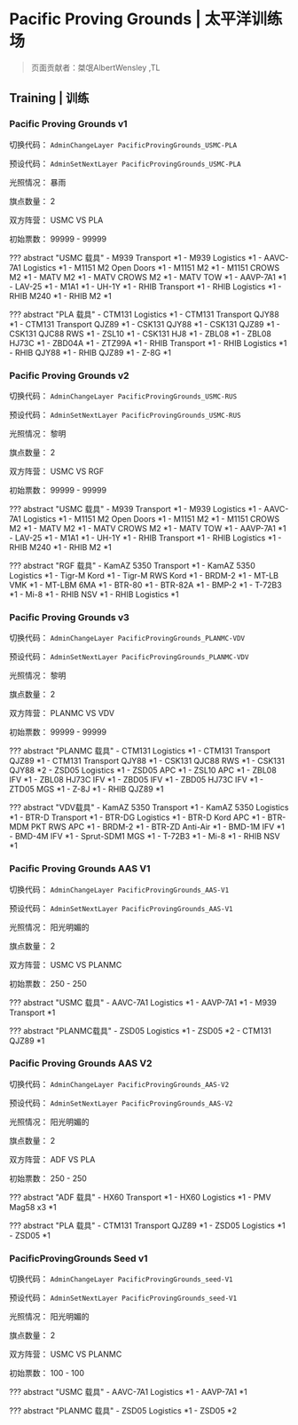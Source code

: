 # Pacific Proving Grounds | 太平洋训练场

> 页面贡献者：桀氓AlbertWensley ,TL


## Training | 训练


### Pacific Proving Grounds v1

切换代码： `AdminChangeLayer PacificProvingGrounds_USMC-PLA`

预设代码： `AdminSetNextLayer PacificProvingGrounds_USMC-PLA`

光照情况： 暴雨

旗点数量： 2

双方阵营： USMC VS PLA

初始票数： 99999  -  99999

??? abstract "USMC 载具"
    - M939 Transport *1
    - M939 Logistics *1
    - AAVC-7A1 Logistics *1
    - M1151 M2 Open Doors *1
    - M1151 M2 *1
    - M1151 CROWS M2 *1
    - MATV M2 *1
    - MATV CROWS M2 *1
    - MATV TOW *1
    - AAVP-7A1 *1
    - LAV-25 *1
    - M1A1 *1
    - UH-1Y *1
    - RHIB Transport *1
    - RHIB Logistics *1
    - RHIB M240 *1
    - RHIB M2 *1

??? abstract "PLA 载具"
    - CTM131 Logistics *1
    - CTM131 Transport QJY88 *1
    - CTM131 Transport QJZ89 *1
    - CSK131 QJY88 *1
    - CSK131 QJZ89 *1
    - CSK131 QJC88 RWS *1
    - ZSL10 *1
    - CSK131 HJ8 *1
    - ZBL08 *1
    - ZBL08 HJ73C *1
    - ZBD04A *1
    - ZTZ99A *1
    - RHIB Transport *1
    - RHIB Logistics *1
    - RHIB QJY88 *1
    - RHIB QJZ89 *1
    - Z-8G *1


### Pacific Proving Grounds v2

切换代码： `AdminChangeLayer PacificProvingGrounds_USMC-RUS`

预设代码： `AdminSetNextLayer PacificProvingGrounds_USMC-RUS`

光照情况： 黎明

旗点数量： 2

双方阵营： USMC VS RGF

初始票数： 99999  -  99999

??? abstract "USMC 载具"
    - M939 Transport *1
    - M939 Logistics *1
    - AAVC-7A1 Logistics *1
    - M1151 M2 Open Doors *1
    - M1151 M2 *1
    - M1151 CROWS M2 *1
    - MATV M2 *1
    - MATV CROWS M2 *1
    - MATV TOW *1
    - AAVP-7A1 *1
    - LAV-25 *1
    - M1A1 *1
    - UH-1Y *1
    - RHIB Transport *1
    - RHIB Logistics *1
    - RHIB M240 *1
    - RHIB M2 *1

??? abstract "RGF 载具"
    - KamAZ 5350 Transport *1
    - KamAZ 5350 Logistics *1
    - Tigr-M Kord *1
    - Tigr-M RWS Kord *1
    - BRDM-2 *1
    - MT-LB VMK *1
    - MT-LBM 6MA *1
    - BTR-80 *1
    - BTR-82A *1
    - BMP-2 *1
    - T-72B3 *1
    - Mi-8 *1
    - RHIB NSV *1
    - RHIB Logistics *1

### Pacific Proving Grounds v3

切换代码： `AdminChangeLayer PacificProvingGrounds_PLANMC-VDV`

预设代码： `AdminSetNextLayer PacificProvingGrounds_PLANMC-VDV`

光照情况： 黎明

旗点数量： 2

双方阵营： PLANMC VS VDV

初始票数： 99999  -  99999

??? abstract "PLANMC 载具"
    - CTM131 Logistics *1
    - CTM131 Transport QJZ89 *1
    - CTM131 Transport QJY88 *1
    - CSK131 QJC88 RWS *1
    - CSK131 QJY88 *2
    - ZSD05 Logistics *1
    - ZSD05 APC *1
    - ZSL10 APC *1
    - ZBL08 IFV *1
    - ZBL08 HJ73C IFV *1
    - ZBD05 IFV *1
    - ZBD05 HJ73C IFV *1
    - ZTD05 MGS *1
    - Z-8J *1
    - RHIB QJZ89 *1

??? abstract "VDV载具"
    - KamAZ 5350 Transport *1
    - KamAZ 5350 Logistics *1
    - BTR-D Transport *1
    - BTR-DG Logistics *1
    - BTR-D Kord APC *1
    - BTR-MDM PKT RWS APC *1
    - BRDM-2 *1
    - BTR-ZD Anti-Air *1
    - BMD-1M IFV *1
    - BMD-4M IFV *1
    - Sprut-SDM1 MGS *1
    - T-72B3 *1
    - Mi-8 *1
    - RHIB NSV *1

### Pacific Proving Grounds AAS V1

切换代码： `AdminChangeLayer PacificProvingGrounds_AAS-V1`

预设代码： `AdminSetNextLayer PacificProvingGrounds_AAS-V1`

光照情况： 阳光明媚的

旗点数量： 2

双方阵营： USMC VS PLANMC

初始票数： 250  -  250

??? abstract "USMC 载具"
    - AAVC-7A1 Logistics *1
    - AAVP-7A1 *1
    - M939 Transport *1

??? abstract "PLANMC载具"
    - ZSD05 Logistics *1
    - ZSD05 *2
    - CTM131 QJZ89 *1

### Pacific Proving Grounds AAS V2

切换代码： `AdminChangeLayer PacificProvingGrounds_AAS-V2`

预设代码： `AdminSetNextLayer PacificProvingGrounds_AAS-V2`

光照情况： 阳光明媚的

旗点数量： 2

双方阵营： ADF VS PLA

初始票数： 250  -  250

??? abstract "ADF 载具"
    - HX60 Transport *1
    - HX60 Logistics *1
    - PMV Mag58 x3 *1
  
??? abstract "PLA 载具"
    - CTM131 Transport QJZ89 *1
    - ZSD05 Logistics *1
    - ZSD05 *1

### PacificProvingGrounds Seed v1

切换代码： `AdminChangeLayer PacificProvingGrounds_seed-V1`

预设代码： `AdminSetNextLayer PacificProvingGrounds_seed-V1`

光照情况： 阳光明媚的

旗点数量： 2

双方阵营： USMC VS PLANMC

初始票数： 100  -  100

??? abstract "USMC 载具"
    - AAVC-7A1 Logistics *1
    - AAVP-7A1 *1
  
??? abstract "PLANMC 载具"
    - ZSD05 Logistics *1
    - ZSD05 *2